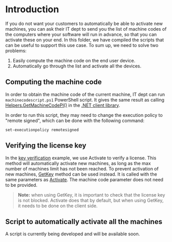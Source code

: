 # Introduction

If you do not want your customers to automatically be able to activate new machines, you can ask their IT dept to send you the list of machine codes of the computers where your software
will run in advance, so that you can activate these on your end. In this folder, we have compiled the scripts that can be useful to support this use case. To sum up, we need to solve two problems:

1. Easily compute the machine code on the end user device.
2. Automatically go through the list and activate all the devices.

## Computing the machine code 
In order to obtain the machine code of the current machine, IT dept can run `machinecodescript.ps1` PowerShell script. It gives the same result as calling [Helpers.GetMachineCodePI()](https://help.cryptolens.io/api/dotnet/api/SKM.V3.Methods.Helpers.html#SKM_V3_Methods_Helpers_GetMachineCodePI) in the [.NET client library](https://github.com/cryptolens/cryptolens-dotnet).

In order to run this script, they may need to change the execution policy to "remote signed", which can be done with the following command:

```
set-executionpolicy remotesigned
```

## Verifying the license key
In the [key verification](https://help.cryptolens.io/examples/key-verification) example, we use Activate to verify a license. This method will automatically activate new machines, as long as the max number of machines limit has not been reached. To prevent activation of new machines, [GetKey](https://help.cryptolens.io/api/dotnet/api/SKM.V3.Methods.Key.html#SKM_V3_Methods_Key_GetKey_System_String_SKM_V3_Models_KeyInfoModel_) method can be used instead. It is called with the same parameters as [Activate](https://help.cryptolens.io/api/dotnet/api/SKM.V3.Methods.Key.html#SKM_V3_Methods_Key_Activate_System_String_SKM_V3_Models_ActivateModel_). The machine code parameter does not need to be provided.

> **Note:** when using GetKey, it is important to check that the license key is not blocked. Activate does that by default, but when using GetKey, it needs to be done on the client side.

## Script to automatically activate all the machines
A script is currently being developed and will be available soon.
